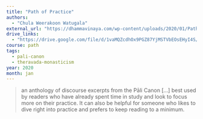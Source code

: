 ```yaml
---
title: "Path of Practice"
authors:
  - "Chula Weerakoon Watugala"
external_url: "https://dhammavinaya.com/wp-content/uploads/2020/01/Path-of-Practice.pdf"
drive_links:
  - "https://drive.google.com/file/d/1vaMQZcdhOx9PGZ87YjMSTVbEOsEHyI4S/view?usp=drivesdk"
course: path
tags:
  - pali-canon
  - theravada-monasticism
year: 2020
month: jan
---
```


> an anthology of discourse excerpts from the Pāli Canon [...] best used by readers who have already spent time in study and look to focus more on their practice. It can also be helpful for someone who likes to dive right into practice and prefers to keep reading to a minimum.

